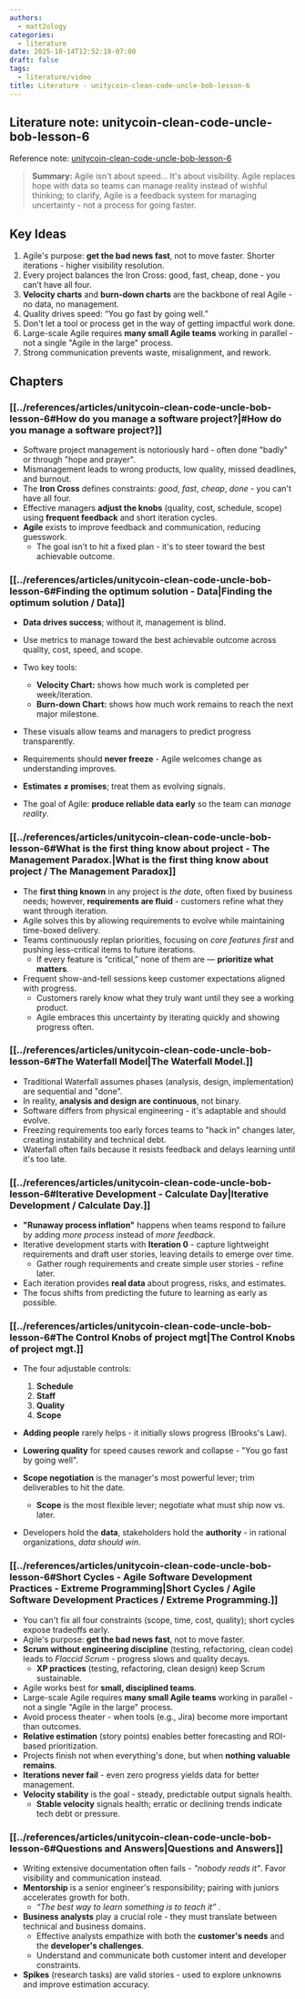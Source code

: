 ```yaml
---
authors:
  - matt2ology
categories:
  - literature
date: 2025-10-14T12:52:18-07:00
draft: false
tags:
  - literature/video
title: Literature - unitycoin-clean-code-uncle-bob-lesson-6
---
```


## Literature note: unitycoin-clean-code-uncle-bob-lesson-6

Reference note: [unitycoin-clean-code-uncle-bob-lesson-6](../references/articles/unitycoin-clean-code-uncle-bob-lesson-6.md)

> **Summary:** Agile isn't about speed... It's about visibility. Agile replaces hope with data so teams can manage reality instead of wishful thinking; to clarify, Agile is a feedback system for managing uncertainty - not a process for going faster.

## Key Ideas

1. Agile's purpose: **get the bad news fast**, not to move faster. Shorter iterations - higher visibility resolution.
2. Every project balances the Iron Cross: good, fast, cheap, done - you can’t have all four.
3. **Velocity charts** and **burn-down charts** are the backbone of real Agile - no data, no management.
4. Quality drives speed: “You go fast by going well.”
5. Don't let a tool or process get in the way of getting impactful work done.
6. Large-scale Agile requires **many small Agile teams** working in parallel - not a single "Agile in the large" process.
7. Strong communication prevents waste, misalignment, and rework.

## Chapters

### [[../references/articles/unitycoin-clean-code-uncle-bob-lesson-6#How do you manage a software project?|#How do you manage a software project?]]

- Software project management is notoriously hard - often done "badly" or through "hope and prayer".
- Mismanagement leads to wrong products, low quality, missed deadlines, and burnout.
- The **Iron Cross** defines constraints: _good_, _fast_, _cheap_, _done_ - you can't have all four.
- Effective managers **adjust the knobs** (quality, cost, schedule, scope) using **frequent feedback** and short iteration cycles.
- **Agile** exists to improve feedback and communication, reducing guesswork.
    - The goal isn’t to hit a fixed plan - it's to steer toward the best achievable outcome.

### [[../references/articles/unitycoin-clean-code-uncle-bob-lesson-6#Finding the optimum solution - Data|Finding the optimum solution / Data]]
 
- **Data drives success**; without it, management is blind.
- Use metrics to manage toward the best achievable outcome across quality, cost, speed, and scope.
- Two key tools:
    - **Velocity Chart:** shows how much work is completed per week/iteration.
    - **Burn-down Chart:** shows how much work remains to reach the next major milestone.

- These visuals allow teams and managers to predict progress transparently.
- Requirements should **never freeze** - Agile welcomes change as understanding improves.
- **Estimates ≠ promises**; treat them as evolving signals.
- The goal of Agile: **produce reliable data early** so the team can _manage reality_.

### [[../references/articles/unitycoin-clean-code-uncle-bob-lesson-6#What is the first thing know about project - The Management Paradox.|What is the first thing know about project / The Management Paradox]]

- The **first thing known** in any project is _the date_, often fixed by business needs; however, **requirements are fluid** - customers refine what they want through iteration.
- Agile solves this by allowing requirements to evolve while maintaining time-boxed delivery.
- Teams continuously replan priorities, focusing on _core features first_ and pushing less-critical items to future iterations.
    - If every feature is “critical,” none of them are — **prioritize what matters**.
- Frequent show-and-tell sessions keep customer expectations aligned with progress.
    - Customers rarely know what they truly want until they see a working product.
    - Agile embraces this uncertainty by iterating quickly and showing progress often.

### [[../references/articles/unitycoin-clean-code-uncle-bob-lesson-6#The Waterfall Model|The Waterfall Model.]]

- Traditional Waterfall assumes phases (analysis, design, implementation) are sequential and "done".
- In reality, **analysis and design are continuous**, not binary.
- Software differs from physical engineering - it's adaptable and should evolve.
- Freezing requirements too early forces teams to "hack in" changes later, creating instability and technical debt.
- Waterfall often fails because it resists feedback and delays learning until it's too late.

### [[../references/articles/unitycoin-clean-code-uncle-bob-lesson-6#Iterative Development - Calculate Day|Iterative Development / Calculate Day.]]

- **"Runaway process inflation"** happens when teams respond to failure by adding _more process_ instead of _more feedback_.
- Iterative development starts with **Iteration 0** - capture lightweight requirements and draft user stories, leaving details to emerge over time.
    - Gather rough requirements and create simple user stories - refine later.
- Each iteration provides **real data** about progress, risks, and estimates.
- The focus shifts from predicting the future to learning as early as possible.


### [[../references/articles/unitycoin-clean-code-uncle-bob-lesson-6#The Control Knobs of project mgt|The Control Knobs of project mgt.]]
  
- The four adjustable controls:
    1. **Schedule**
    2. **Staff**
    3. **Quality**
    4. **Scope**

- **Adding people** rarely helps - it initially slows progress (Brooks's Law).
- **Lowering quality** for speed causes rework and collapse - "You go fast by going well".
- **Scope negotiation** is the manager's most powerful lever; trim deliverables to hit the date.
    - **Scope** is the most flexible lever; negotiate what must ship now vs. later.
- Developers hold the **data**, stakeholders hold the **authority** - in rational organizations, _data should win_.

### [[../references/articles/unitycoin-clean-code-uncle-bob-lesson-6#Short Cycles - Agile Software Development Practices - Extreme Programming|Short Cycles / Agile Software Development Practices / Extreme Programming.]]

- You can't fix all four constraints (scope, time, cost, quality); short cycles expose tradeoffs early.
- Agile's purpose: **get the bad news fast**, not to move faster.
- **Scrum without engineering discipline** (testing, refactoring, clean code) leads to _Flaccid Scrum_ - progress slows and quality decays.
    - **XP practices** (testing, refactoring, clean design) keep Scrum sustainable.
- Agile works best for **small, disciplined teams**.
- Large-scale Agile requires **many small Agile teams** working in parallel - not a single "Agile in the large" process.
- Avoid process theater - when tools (e.g., Jira) become more important than outcomes.
- **Relative estimation** (story points) enables better forecasting and ROI-based prioritization.
- Projects finish not when everything's done, but when **nothing valuable remains**.
- **Iterations never fail** - even zero progress yields data for better management.
 - **Velocity stability** is the goal - steady, predictable output signals health.
    - **Stable velocity** signals health; erratic or declining trends indicate tech debt or pressure.

### [[../references/articles/unitycoin-clean-code-uncle-bob-lesson-6#Questions and Answers|Questions and Answers]]

- Writing extensive documentation often fails - _"nobody reads it"_. Favor visibility and communication instead.
- **Mentorship** is a senior engineer's responsibility; pairing with juniors accelerates growth for both.
    - _“The best way to learn something is to teach it”_ .
- **Business analysts** play a crucial role - they must translate between technical and business domains.
    - Effective analysts empathize with both the **customer's needs** and the **developer's challenges**.
    - Understand and communicate both customer intent and developer constraints.
- **Spikes** (research tasks) are valid stories - used to explore unknowns and improve estimation accuracy.
